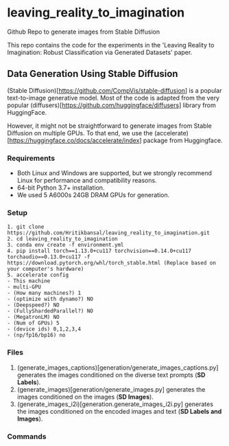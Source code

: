 # leaving_reality_to_imagination
Github Repo to generate images from Stable Diffusion


This repo contains the code for the experiments in the 'Leaving Reality to Imagination: Robust Classification via Generated Datasets' paper.


## Data Generation Using Stable Diffusion

(Stable Diffusion)[https://github.com/CompVis/stable-diffusion] is a popular text-to-image generative model. Most of the code is adapted from the very popular (diffusers)[https://github.com/huggingface/diffusers] library from HuggingFace.

However, it might not be straightforward to generate images from Stable Diffusion on multiple GPUs. To that end, we use the (accelerate)[https://huggingface.co/docs/accelerate/index] package from Huggingface.

### Requirements
 
- Both Linux and Windows are supported, but we strongly recommend Linux for performance and compatibility reasons.
- 64-bit Python 3.7+ installation. 
- We used 5 A6000s 24GB DRAM GPUs for generation.

### Setup

```
1. git clone https://github.com/Hritikbansal/leaving_reality_to_imagination.git
2. cd leaving_reality_to_imagination
3. conda env create -f environment.yml
4. pip install torch==1.13.0+cu117 torchvision==0.14.0+cu117 torchaudio==0.13.0+cu117 -f https://download.pytorch.org/whl/torch_stable.html (Replace based on your computer's hardware)
5. accelerate config
- This machine
- multi-GPU
- (How many machines?) 1
- (optimize with dynamo?) NO
- (Deepspeed?) NO
- (FullyShardedParallel?) NO
- (MegatronLM) NO
- (Num of GPUs) 5
- (device ids) 0,1,2,3,4
- (np/fp16/bp16) no
```

### Files

1. (generate_images_captions)[generation/generate_images_captions.py] generates the images conditioned on the diverse text prompts (__SD Labels__).
2. (generate_images)[generation/generate_images.py] generates the images conditioned on the images (__SD Images__).
3. (generate_images_i2i)[generation.generate_images_i2i.py] generates the images conditioned on the encoded images and text (__SD Labels and Images__).

### Commands